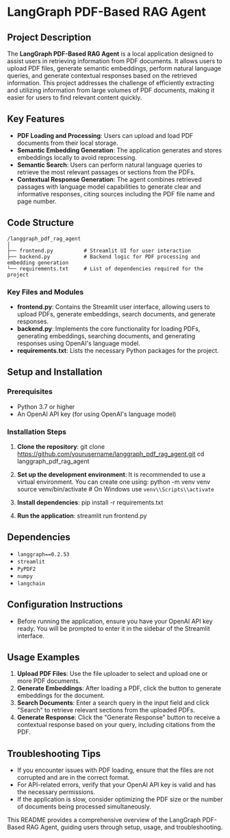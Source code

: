 # LangGraph PDF-Based RAG Agent

## Project Description
The **LangGraph PDF-Based RAG Agent** is a local application designed to assist users in retrieving information from PDF documents. It allows users to upload PDF files, generate semantic embeddings, perform natural language queries, and generate contextual responses based on the retrieved information. This project addresses the challenge of efficiently extracting and utilizing information from large volumes of PDF documents, making it easier for users to find relevant content quickly.

## Key Features
- **PDF Loading and Processing**: Users can upload and load PDF documents from their local storage.
- **Semantic Embedding Generation**: The application generates and stores embeddings locally to avoid reprocessing.
- **Semantic Search**: Users can perform natural language queries to retrieve the most relevant passages or sections from the PDFs.
- **Contextual Response Generation**: The agent combines retrieved passages with language model capabilities to generate clear and informative responses, citing sources including the PDF file name and page number.

## Code Structure

```
/langgraph_pdf_rag_agent
│
├── frontend.py          # Streamlit UI for user interaction
├── backend.py           # Backend logic for PDF processing and embedding generation
└── requirements.txt     # List of dependencies required for the project

```

### Key Files and Modules
- **frontend.py**: Contains the Streamlit user interface, allowing users to upload PDFs, generate embeddings, search documents, and generate responses.
- **backend.py**: Implements the core functionality for loading PDFs, generating embeddings, searching documents, and generating responses using OpenAI\'s language model.
- **requirements.txt**: Lists the necessary Python packages for the project.

## Setup and Installation

### Prerequisites
- Python 3.7 or higher
- An OpenAI API key (for using OpenAI\'s language model)

### Installation Steps
1. **Clone the repository**:
   <bash>
   git clone https://github.com/yourusername/langgraph_pdf_rag_agent.git
   cd langgraph_pdf_rag_agent
   </bash>

2. **Set up the development environment**:
   It is recommended to use a virtual environment. You can create one using:
   <bash>
   python -m venv venv
   source venv/bin/activate  # On Windows use `venv\\Scripts\\activate`
   </bash>

3. **Install dependencies**:
   <bash>
   pip install -r requirements.txt
   </bash>

4. **Run the application**:
   <bash>
   streamlit run frontend.py
   </bash>

## Dependencies
- `langgraph==0.2.53`
- `streamlit`
- `PyPDF2`
- `numpy`
- `langchain`

## Configuration Instructions
- Before running the application, ensure you have your OpenAI API key ready. You will be prompted to enter it in the sidebar of the Streamlit interface.

## Usage Examples
1. **Upload PDF Files**: Use the file uploader to select and upload one or more PDF documents.
2. **Generate Embeddings**: After loading a PDF, click the button to generate embeddings for the document.
3. **Search Documents**: Enter a search query in the input field and click "Search" to retrieve relevant sections from the uploaded PDFs.
4. **Generate Response**: Click the "Generate Response" button to receive a contextual response based on your query, including citations from the PDF.

## Troubleshooting Tips
- If you encounter issues with PDF loading, ensure that the files are not corrupted and are in the correct format.
- For API-related errors, verify that your OpenAI API key is valid and has the necessary permissions.
- If the application is slow, consider optimizing the PDF size or the number of documents being processed simultaneously.

This README provides a comprehensive overview of the LangGraph PDF-Based RAG Agent, guiding users through setup, usage, and troubleshooting.